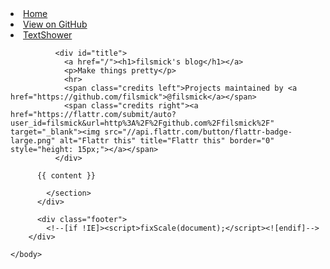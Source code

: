 <!DOCTYPE html>
<html>
  <head>
    <meta charset="utf-8">
    <meta http-equiv="X-UA-Compatible" content="chrome=1">
    <title>{{ page.title }}</title>
    <link rel="stylesheet" href="/stylesheets/styles.css">
    <link rel="stylesheet" href="/stylesheets/pygment_trac.css">
    <script src="https://ajax.googleapis.com/ajax/libs/jquery/1.7.1/jquery.min.js"></script>
    <script src="/javascripts/respond.js"></script>
    <!--[if lt IE 9]>
      <script src="//html5shiv.googlecode.com/svn/trunk/html5.js"></script>
    <![endif]-->
    <!--[if lt IE 8]>
    <link rel="stylesheet" href="stylesheets/ie.css">
    <![endif]-->
    <meta name="viewport" content="width=device-width, initial-scale=1, user-scalable=no">
  </head>

  <body>
      <div id="header">
        <nav>
          <li class="fork"><a href="/">Home</a></li>
          <li class="fork"><a href="https://github.com/filsmick">View on GitHub</a></li>
          <li class="fork"><a href="/TextShower/">TextShower</a></li>
        </nav>
      </div><!-- end header -->
          <div class="wrapper">
            <section>

              <div id="title">
                <a href="/"><h1>filsmick's blog</h1></a>
                <p>Make things pretty</p>
                <hr>
                <span class="credits left">Projects maintained by <a href="https://github.com/filsmick">@filsmick</a></span>
                <span class="credits right"><a href="https://flattr.com/submit/auto?user_id=filsmick&url=http%3A%2F%2Fgithub.com%2Ffilsmick%2F" target="_blank"><img src="//api.flattr.com/button/flattr-badge-large.png" alt="Flattr this" title="Flattr this" border="0" style="height: 15px;"></a></span>
              </div>

          {{ content }}

            </section>
          </div>

          <div class="footer">
            <!--[if !IE]><script>fixScale(document);</script><![endif]-->
        </div>

    </body>
</html>
